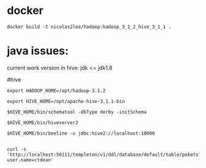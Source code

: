 # docker
    docker build -t nicolas2lee/hadoop:hadoop_3_1_2_hive_3_1_1 .

# java issues:
current work version in hive: jdk <= jdk1.8 

#hive

    export HADOOP_HOME=/opt/hadoop-3.1.2
    
    export HIVE_HOME=/opt/apache-hive-3.1.1-bin

    $HIVE_HOME/bin/schematool -dbType derby -initSchema

    $HIVE_HOME/bin/hiveserver2

    $HIVE_HOME/bin/beeline -u jdbc:hive2://localhost:10000
    
    
    curl -s 'http://localhost:50111/templeton/v1/ddl/database/default/table/pokets?user.name=ctdean'
    